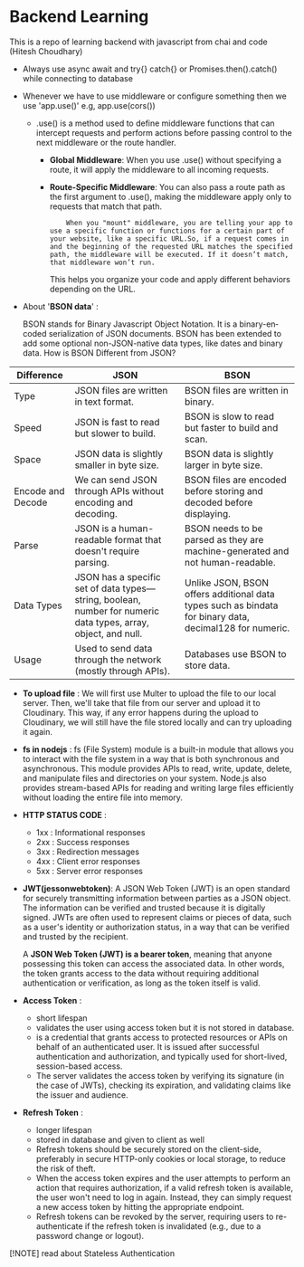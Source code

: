 # Backend Learning

This is a repo of learning backend with javascript from chai and code (Hitesh Choudhary)

- Always use async await and try{} catch{} or Promises.then().catch() while connecting to database

- Whenever we have to use middleware or configure something then we use 'app.use()'
  e.g, app.use(cors())

  - .use() is a method used to define middleware functions that can intercept requests and perform actions before passing control to the next middleware or the route handler.

    - **Global Middleware**: When you use .use() without specifying a route, it will apply the middleware to all incoming requests.
    - **Route-Specific Middleware**: You can also pass a route path as the first argument to .use(), making the middleware apply only to requests that match that path.

              When you "mount" middleware, you are telling your app to use a specific function or functions for a certain part of your website, like a specific URL.So, if a request comes in and the beginning of the requested URL matches the specified path, the middleware will be executed. If it doesn’t match, that middleware won’t run.

      This helps you organize your code and apply different behaviors depending on the URL.

- About '**BSON data**' :

  BSON stands for Binary Javascript Object Notation. It is a bin­ary-en­coded seri­al­iz­a­tion of JSON documents. BSON has been extended to add some optional non-JSON-native data types, like dates and binary data.
  How is BSON Different from JSON?

| Difference        | JSON                                                                                                           | BSON                                                                                                    |
| ----------------- | -------------------------------------------------------------------------------------------------------------- | ------------------------------------------------------------------------------------------------------- |
| Type              | JSON files are written in text format.                                                                         | BSON files are written in binary.                                                                       |
| Speed             | JSON is fast to read but slower to build.                                                                      | BSON is slow to read but faster to build and scan.                                                      |
| Space             | JSON data is slightly smaller in byte size.                                                                    | BSON data is slightly larger in byte size.                                                              |
| Encode and Decode | We can send JSON through APIs without encoding and decoding.                                                   | BSON files are encoded before storing and decoded before displaying.                                    |
| Parse             | JSON is a human-readable format that doesn't require parsing.                                                  | BSON needs to be parsed as they are machine-generated and not human-readable.                           |
| Data Types        | JSON has a specific set of data types—string, boolean, number for numeric data types, array, object, and null. | Unlike JSON, BSON offers additional data types such as bindata for binary data, decimal128 for numeric. |
| Usage             | Used to send data through the network (mostly through APIs).                                                   | Databases use BSON to store data.                                                                       |

- **To upload file** : We will first use Multer to upload the file to our local server. Then, we'll take that file from our server and upload it to Cloudinary. This way, if any error happens during the upload to Cloudinary, we will still have the file stored locally and can try uploading it again.

- **fs in nodejs** : fs (File System) module is a built-in module that allows you to interact with the file system in a way that is both synchronous and asynchronous. This module provides APIs to read, write, update, delete, and manipulate files and directories on your system.
  Node.js also provides stream-based APIs for reading and writing large files efficiently without loading the entire file into memory.

- **HTTP STATUS CODE** :

  - 1xx : Informational responses
  - 2xx : Success responses
  - 3xx : Redirection messages
  - 4xx : Client error responses
  - 5xx : Server error responses

- **JWT(jessonwebtoken)**: A JSON Web Token (JWT) is an open standard for securely transmitting information between parties as a JSON object.
  The information can be verified and trusted because it is digitally signed. JWTs are often used to represent claims or pieces of data, such as a user's identity or authorization status, in a way that can be verified and trusted by the recipient.

  A **JSON Web Token (JWT) is a bearer token**, meaning that anyone possessing this token can access the associated data. In other words, the token grants access to the data without requiring additional authentication or verification, as long as the token itself is valid.

- **Access Token** :

  - short lifespan
  - validates the user using access token but it is not stored in database.
  - is a credential that grants access to protected resources or APIs on behalf of an authenticated user. It is issued after successful authentication and authorization, and typically used for short-lived, session-based access.
  - The server validates the access token by verifying its signature (in the case of JWTs), checking its expiration, and validating claims like the issuer and audience.

- **Refresh Token** :
  - longer lifespan
  - stored in database and given to client as well
  - Refresh tokens should be securely stored on the client-side, preferably in secure HTTP-only cookies or local storage, to reduce the risk of theft.
  - When the access token expires and the user attempts to perform an action that requires authorization, if a valid refresh token is available, the user won't need to log in again. Instead, they can simply request a new access token by hitting the appropriate endpoint.
  - Refresh tokens can be revoked by the server, requiring users to re-authenticate if the refresh token is invalidated (e.g., due to a password change or logout).

[!NOTE] read about Stateless Authentication
